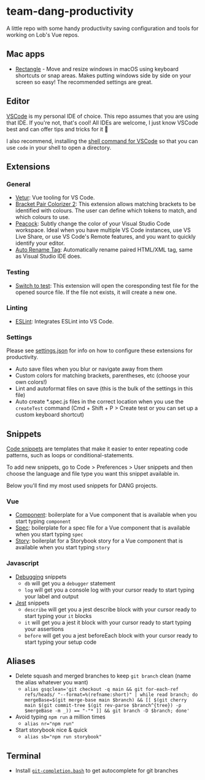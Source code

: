 # team-dang-productivity

A little repo with some handy productivity saving configuration and tools for working on Lob's Vue repos.

## Mac apps
- [Rectangle](https://rectangleapp.com/) - Move and resize windows in macOS using keyboard shortcuts or snap areas. Makes putting windows side by side on your screen so easy! The recommended settings are great.

## Editor
[VSCode](https://code.visualstudio.com/) is my personal IDE of choice. This repo assumes that you are using that IDE. If you're not, that's cool! All IDEs are welcome, I just know VSCode best and can offer tips and tricks for it 🤗

I also recommend, installing the [shell command for VSCode](https://code.visualstudio.com/docs/setup/mac) so that you can use `code` in your shell to open a directory.

## Extensions
### General
- [Vetur](https://marketplace.visualstudio.com/items?itemName=octref.vetur): Vue tooling for VS Code.
- [Bracket Pair Colorizer 2](https://marketplace.visualstudio.com/items?itemName=CoenraadS.bracket-pair-colorizer-2): This extension allows matching brackets to be identified with colours. The user can define which tokens to match, and which colours to use.
- [Peacock](https://marketplace.visualstudio.com/items?itemName=johnpapa.vscode-peacock): Subtly change the color of your Visual Studio Code workspace. Ideal when you have multiple VS Code instances, use VS Live Share, or use VS Code's Remote features, and you want to quickly identify your editor.
- [Auto Rename Tag](https://marketplace.visualstudio.com/items?itemName=formulahendry.auto-rename-tag): Automatically rename paired HTML/XML tag, same as Visual Studio IDE does.

### Testing
- [Switch to test](https://marketplace.visualstudio.com/items?itemName=eskimoblood.create-test): This extension will open the coresponding test file for the opened source file. If the file not exists, it will create a new one.
### Linting
- [ESLint](https://marketplace.visualstudio.com/items?itemName=dbaeumer.vscode-eslint): Integrates ESLint into VS Code.

### Settings
Please see [settings.json](settings.json) for info on how to configure these extensions for productivity.

- Auto save files when you blur or navigate away from them
- Custom colors for matching brackets, parentheses, etc (choose your own colors!)
- Lint and autoformat files on save (this is the bulk of the settings in this file)
- Auto create *.spec.js files in the correct location when you use the `createTest` command (Cmd + Shift + P > Create test or you can set up a custom keyboard shortcut)

## Snippets
[Code snippets](https://code.visualstudio.com/docs/editor/userdefinedsnippets) are templates that make it easier to enter repeating code patterns, such as loops or conditional-statements.

To add new snippets, go to Code > Preferences > User snippets and then choose the language and file type you want this snippet available in.

Below you'll find my most used snippets for DANG projects.

### Vue
- [Component](vue-component-snippet.json): boilerplate for a Vue component that is available when you start typing `component` 
- [Spec](vue-spec-snippet.json): boilerplate for a spec file for a Vue component that is available when you start typing `spec`
- [Story](vue-story-snippet.json): boilerplat for a Storybook story for a Vue component that is available when you start typing `story`
### Javascript
- [Debugging](debugging-snippets.json) snippets
  - `db` will get you a `debugger` statement
  - `log` will get you a console log with your cursor ready to start typing your label and output
- [Jest](jest-snippets.json) snippets
  - `describe` will get you a jest describe block with your cursor ready to start typing your `it` blocks
  - `it` will get you a jest it block with your cursor ready to start typing your assertions
  - `before` will get you a jest beforeEach block with your cursor ready to start typing your setup code

## Aliases

- Delete squash and merged branches to keep `git branch` clean (name the alias whatever you want)
  - `alias gsqclean='git checkout -q main && git for-each-ref refs/heads/ "--format=%(refname:short)" | while read branch; do mergeBase=$(git merge-base main $branch) && [[ $(git cherry main $(git commit-tree $(git rev-parse $branch^{tree}) -p $mergeBase -m _)) == "-"* ]] && git branch -D $branch; done'`
- Avoid typing `npm run` a million times
  - `alias nr="npm run"`
- Start storybook nice & quick
  - `alias sb="npm run storybook"`

## Terminal
- Install [`git-completion.bash`](https://github.com/git/git/blob/master/contrib/completion/git-completion.bash) to get autocomplete for git branches